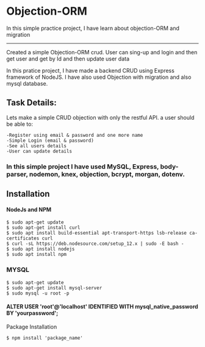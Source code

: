 # Objection-ORM
In this simple practice project, I have learn about objection-ORM and migration

-------------------------------------------------------------------------------------

Created a simple Objection-ORM crud. User can sing-up and login and then get user and get by Id and then update user data 

In this pratice project, I have made a backend CRUD using Express framework of NodeJS. I have also used Objection with migration and also mysql database.

## Task Details:
Lets make a simple CRUD objection with only the restful API. a user should be able to:

    -Register using email & password and one more name 
    -Simple Login (email & password)
    -See all users details 
    -User can update details 
### In this simple project I have used MySQL, Express, body-parser, nodemon, knex, objection, bcrypt, morgan, dotenv.

## Installation
#### NodeJs and NPM

    $ sudo apt-get update 
    $ sudo apt-get install curl 
    $ sudo apt install build-essential apt-transport-https lsb-release ca-certificates curl 
    $ curl -sL https://deb.nodesource.com/setup_12.x | sudo -E bash -
    $ sudo apt install nodejs
    $ sudo apt install npm

### MYSQL

    $ sudo apt-get update
    $ sudo apt-get install mysql-server
    $ sudo mysql -u root -p
    
#### ALTER USER 'root'@'localhost' IDENTIFIED WITH mysql_native_password BY 'yourpassword';
Package Installation

    $ npm install 'package_name'